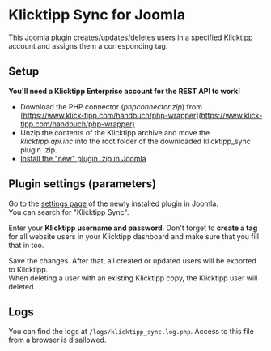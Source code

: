 # Klicktipp Sync for Joomla
This Joomla plugin creates/updates/deletes users in a specified Klicktipp account and assigns them a corresponding tag.

## Setup
**You'll need a Klicktipp Enterprise account for the REST API to work!**

* Download the PHP connector (*phpconnector.zip*) from [https://www.klick-tipp.com/handbuch/php-wrapper](https://www.klick-tipp.com/handbuch/php-wrapper)
* Unzip the contents of the Klicktipp archive and move the *klicktipp.api.inc* into the root folder of the downloaded klicktipp_sync plugin .zip.
* [Install the "new" plugin .zip in Joomla](https://docs.joomla.org/Installing_an_extension)

## Plugin settings (parameters)
Go to the [settings page](https://docs.joomla.org/Administration_of_a_Plugin_in_Joomla) of the newly installed plugin in Joomla.  
You can search for "Klicktipp Sync".

Enter your **Klicktipp username and password**.
Don't forget to **create a tag** for all website users in your Klicktipp dashboard and make sure that you fill that in too.

Save the changes. After that, all created or updated users will be exported to Klicktipp.  
When deleting a user with an existing Klicktipp copy, the Klicktipp user will deleted.

## Logs
You can find the logs at `/logs/klicktipp_sync.log.php`. Access to this file from a browser is disallowed.
